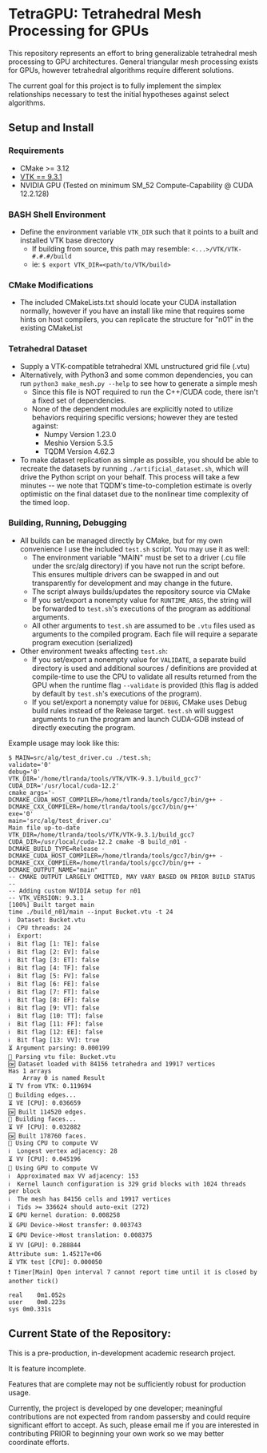 # TetraGPU: Tetrahedral Mesh Processing for GPUs

This repository represents an effort to bring generalizable tetrahedral mesh
processing to GPU architectures. General triangular mesh processing exists for
GPUs, however tetrahedral algorithms require different solutions.

The current goal for this project is to fully implement the simplex
relationships necessary to test the initial hypotheses against select algorithms.

## Setup and Install

### Requirements
* CMake >= 3.12
* [VTK == 9.3.1](htts://gitlab.kitware.com/vtk/vtk/-/tree/v9.3.1)
* NVIDIA GPU (Tested on minimum SM\_52 Compute-Capability @ CUDA 12.2.128)

### BASH Shell Environment
* Define the environment variable `VTK_DIR` such that it points to a built and
installed VTK base directory
    * If building from source, this path may resemble: `<...>/VTK/VTK-#.#.#/build`
    * ie: `$ export VTK_DIR=<path/to/VTK/build>`

### CMake Modifications
* The included CMakeLists.txt should locate your CUDA installation normally,
however if you have an install like mine that requires some hints on host
compilers, you can replicate the structure for "n01" in the existing CMakeList

### Tetrahedral Dataset
* Supply a VTK-compatible tetrahedral XML unstructured grid file (.vtu)
* Alternatively, with Python3 and some common dependencies, you can run
`python3 make_mesh.py --help` to see how to generate a simple mesh
    * Since this file is NOT required to run the C++/CUDA code, there isn't a
fixed set of dependencies.
    * None of the dependent modules are explicitly noted to utilize behaviors
requiring specific versions; however they are tested against:
        * Numpy Version 1.23.0
        * Meshio Version 5.3.5
        * TQDM Version 4.62.3
* To make dataset replication as simple as possible, you should be able to
recreate the datasets by running `./artificial_dataset.sh`, which will drive
the Python script on your behalf. This process will take a few minutes -- we
note that TQDM's time-to-completion estimate is overly optimistic on the final
dataset due to the nonlinear time complexity of the timed loop.

### Building, Running, Debugging
* All builds can be managed directly by CMake, but for my own convenience I
use the included `test.sh` script. You may use it as well:
    * The environment variable "MAIN" must be set to a driver (.cu file under
the src/alg directory) if you have not run the script before. This ensures
multiple drivers can be swapped in and out transparently for development and
may change in the future.
    * The script always builds/updates the repository source via CMake
    * If you set/export a nonempty value for `RUNTIME_ARGS`, the string will be
forwarded to `test.sh`'s executions of the program as additional arguments.
    * All other arguments to `test.sh` are assumed to be `.vtu` files used as
arguments to the compiled program. Each file will require a separate program
execution (serialized)
* Other environment tweaks affecting `test.sh`:
    * If you set/export a nonempty value for `VALIDATE`, a separate build
directory is used and additional sources / definitions are provided at
compile-time to use the CPU to validate all results returned from the GPU when
the runtime flag `--validate` is provided (this flag is added by default by
`test.sh`'s executions of the program).
    * If you set/export a nonempty value for `DEBUG`, CMake uses Debug build
rules instead of the Release target. `test.sh` will suggest arguments to run
the program and launch CUDA-GDB instead of directly executing the program.

Example usage may look like this:
```/bin/bash
$ MAIN=src/alg/test_driver.cu ./test.sh;
validate='0'
debug='0'
VTK_DIR='/home/tlranda/tools/VTK/VTK-9.3.1/build_gcc7'
CUDA_DIR='/usr/local/cuda-12.2'
cmake_args='-DCMAKE_CUDA_HOST_COMPILER=/home/tlranda/tools/gcc7/bin/g++ -DCMAKE_CXX_COMPILER=/home/tlranda/tools/gcc7/bin/g++'
exe='0'
main='src/alg/test_driver.cu'
Main file up-to-date
VTK_DIR=/home/tlranda/tools/VTK/VTK-9.3.1/build_gcc7 CUDA_DIR=/usr/local/cuda-12.2 cmake -B build_n01 -DCMAKE_BUILD_TYPE=Release -DCMAKE_CUDA_HOST_COMPILER=/home/tlranda/tools/gcc7/bin/g++ -DCMAKE_CXX_COMPILER=/home/tlranda/tools/gcc7/bin/g++ -DCMAKE_OUTPUT_NAME="main"
-- CMAKE OUTPUT LARGELY OMITTED, MAY VARY BASED ON PRIOR BUILD STATUS --
-- Adding custom NVIDIA setup for n01
-- VTK_VERSION: 9.3.1
[100%] Built target main
time ./build_n01/main --input Bucket.vtu -t 24  
ℹ️  Dataset: Bucket.vtu
ℹ️  CPU threads: 24
ℹ️  Export: 
ℹ️  Bit flag [1: TE]: false
ℹ️  Bit flag [2: EV]: false
ℹ️  Bit flag [3: ET]: false
ℹ️  Bit flag [4: TF]: false
ℹ️  Bit flag [5: FV]: false
ℹ️  Bit flag [6: FE]: false
ℹ️  Bit flag [7: FT]: false
ℹ️  Bit flag [8: EF]: false
ℹ️  Bit flag [9: VT]: false
ℹ️  Bit flag [10: TT]: false
ℹ️  Bit flag [11: FF]: false
ℹ️  Bit flag [12: EE]: false
ℹ️  Bit flag [13: VV]: true
⏳ Argument parsing: 0.000199
📍 Parsing vtu file: Bucket.vtu
🆗 Dataset loaded with 84156 tetrahedra and 19917 vertices
Has 1 arrays
	Array 0 is named Result
⏳ TV from VTK: 0.119694
📍 Building edges...
⏳ VE [CPU]: 0.036659
🆗 Built 114520 edges.
📍 Building faces...
⏳ VF [CPU]: 0.032882
🆗 Built 178760 faces.
📍 Using CPU to compute VV
ℹ️  Longest vertex adjacency: 28
⏳ VV [CPU]: 0.045196
📍 Using GPU to compute VV
ℹ️  Approximated max VV adjacency: 153
ℹ️  Kernel launch configuration is 329 grid blocks with 1024 threads per block
ℹ️  The mesh has 84156 cells and 19917 vertices
ℹ️  Tids >= 336624 should auto-exit (272)
⏳ GPU kernel duration: 0.008258
⏳ GPU Device->Host transfer: 0.003743
⏳ GPU Device->Host translation: 0.008375
⏳ VV [GPU]: 0.288844
Attribute sum: 1.45217e+06
⏳ VTK test [CPU]: 0.000050
❗ Timer[Main] Open interval 7 cannot report time until it is closed by another tick()

real	0m1.052s
user	0m0.223s
sys	0m0.331s
```

## Current State of the Repository:

This is a pre-production, in-development academic research project.

It is feature incomplete.

Features that are complete may not be sufficiently robust for production usage.

Currently, the project is developed by one developer; meaningful contributions
are not expected from random passersby and could require significant effort to
accept. As such, please email me if you are interested in contributing PRIOR to
beginning your own work so we may better coordinate efforts.

